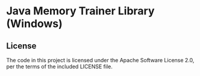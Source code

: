 Java Memory Trainer Library (Windows)
=====================================

License
-------
The code in this project is licensed under the Apache
Software License 2.0, per the terms of the included LICENSE
file.
